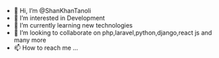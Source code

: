 - 👋 Hi, I’m @ShanKhanTanoli
- 👀 I’m interested in Development
- 🌱 I’m currently learning new technologies
- 💞️ I’m looking to collaborate on php,laravel,python,django,react js and many more
- 📫 How to reach me ...

<!---
ShanKhanTanoli/ShanKhanTanoli is a ✨ special ✨ repository because its `README.md` (this file) appears on your GitHub profile.
You can click the Preview link to take a look at your changes.
--->
